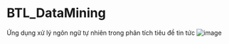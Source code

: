 # BTL_DataMining
Ứng dụng xử lý ngôn ngữ tự nhiên trong phân tích tiêu đề tin tức
![image](https://github.com/user-attachments/assets/fb4855a5-e61d-47c8-9cab-c5cad8a58f94)
